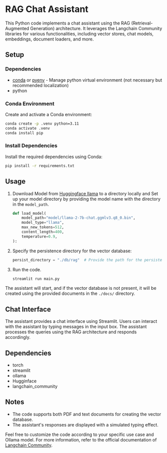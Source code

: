 # RAG Chat Assistant

This Python code implements a chat assistant using the RAG (Retrieval-Augmented Generation) architecture. It leverages the Langchain Community libraries for various functionalities, including vector stores, chat models, embeddings, document loaders, and more.

## Setup

### Dependencies

- [conda](https://conda.io/projects/conda/en/latest/user-guide/install/index.html) or [pyenv](https://github.com/pyenv/pyenv) - Manage python virtual environment (not necessary but recommended localization)
- python

### Conda Environment

Create and activate a Conda environment:

```bash
conda create -p .venv python=3.11
conda activate .venv
conda install pip
```

### Install Dependencies

Install the required dependencies using Conda:

```bash
pip install -r requirements.txt
```

## Usage

1. Download Model from [Huggingface llama](https://huggingface.co/TheBloke/Llama-2-7B-Chat-GGML/resolve/main/llama-2-7b-chat.ggmlv3.q8_0.bin) to a directory locally and Set up your model directory by providing the model name with the directory in the `model_path`.

   ```python
   def load_model(
       model_path="model/llama-2-7b-chat.ggmlv3.q8_0.bin",
       model_type="llama",
       max_new_tokens=512,
       content_length=400,
       temperature=0.9,
   ):
   ```

2. Specify the persistence directory for the vector database:

   ```python
   persist_directory = "./db/rag"  # Provide the path for the persistence directory
   ```

3. Run the code.

   ```bash
   streamlit run main.py
   ```

The assistant will start, and if the vector database is not present, it will be created using the provided documents in the `./docs/` directory.

## Chat Interface

The assistant provides a chat interface using Streamlit. Users can interact with the assistant by typing messages in the input box. The assistant processes the queries using the RAG architecture and responds accordingly.


## Dependencies

- torch
- streamlit
- ollama
- Hugginface
- langchain_community

## Notes

- The code supports both PDF and text documents for creating the vector database.
- The assistant's responses are displayed with a simulated typing effect.

Feel free to customize the code according to your specific use case and Ollama model. For more information, refer to the official documentation of [Langchain Community](https://github.com/langchain-ai/langchain).